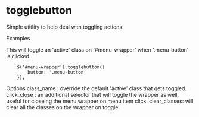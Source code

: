 togglebutton
============

Simple utitlity to help deal with toggling actions. 

Examples

This will toggle an 'active' class on '#menu-wrapper' when '.menu-button' is clicked.


		$('#menu-wrapper').togglebutton({
			button: '.menu-button'
		});
		

Options
	class_name : override the default 'active' class that gets toggled.
	click_close : an additional selector that will toggle the wrapper as well, useful for closeing the menu wrapper on menu item click.
	clear_classes: will clear all the classes on the wrapper on toggle. 
